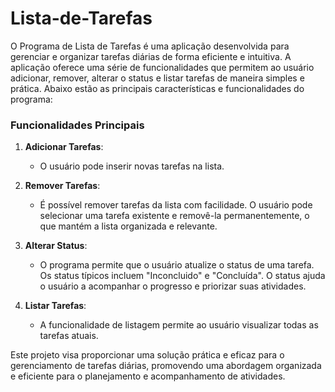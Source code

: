 # Lista-de-Tarefas

O Programa de Lista de Tarefas é uma aplicação desenvolvida para gerenciar e organizar tarefas diárias de forma eficiente e intuitiva. A aplicação oferece uma série de funcionalidades que permitem ao usuário adicionar, remover, alterar o status e listar tarefas de maneira simples e prática. Abaixo estão as principais características e funcionalidades do programa:

### Funcionalidades Principais

1. **Adicionar Tarefas**:
   - O usuário pode inserir novas tarefas na lista.

2. **Remover Tarefas**:
   - É possível remover tarefas da lista com facilidade. O usuário pode selecionar uma tarefa existente e removê-la permanentemente, o que mantém a lista organizada e relevante.

3. **Alterar Status**:
   - O programa permite que o usuário atualize o status de uma tarefa. Os status típicos incluem "Inconcluido" e "Concluída". O status ajuda o usuário a acompanhar o progresso e priorizar suas atividades.

4. **Listar Tarefas**:
   - A funcionalidade de listagem permite ao usuário visualizar todas as tarefas atuais.

Este projeto visa proporcionar uma solução prática e eficaz para o gerenciamento de tarefas diárias, promovendo uma abordagem organizada e eficiente para o planejamento e acompanhamento de atividades.
